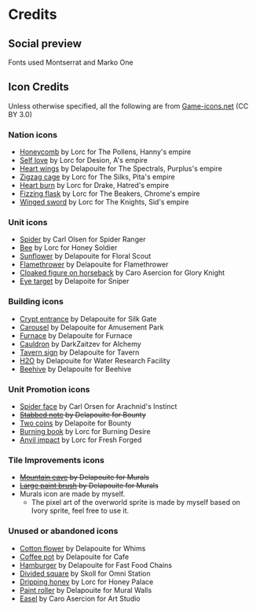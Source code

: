 # Credits

## Social preview

Fonts used Montserrat and Marko One

## Icon Credits

Unless otherwise specified, all the following are from [Game-icons.net](https://game-icons.net/) (CC BY 3.0)

### Nation icons

- [Honeycomb](https://game-icons.net/1x1/lorc/honeycomb.html) by Lorc for The Pollens, Hanny's empire
- [Self love](https://game-icons.net/1x1/lorc/self-love.html) by Lorc for Desion, A's empire
- [Heart wings](https://game-icons.net/1x1/delapouite/heart-wings.html) by Delapouite for The Spectrals, Purplus's empire
- [Zigzag cage](https://game-icons.net/1x1/lorc/zigzag-cage.html) by Lorc for The Silks, Pita's empire
- [Heart burn](https://game-icons.net/1x1/lorc/heartburn.html) by Lorc for Drake, Hatred's empire
- [Fizzing flask](https://game-icons.net/1x1/lorc/fizzing-flask.html) by Lorc for The Beakers, Chrome's empire
- [Winged sword](https://game-icons.net/1x1/lorc/winged-sword.html) by Lorc for The Knights, Sid's empire

### Unit icons

- [Spider](https://game-icons.net/1x1/carl-olsen/spider-alt.html) by Carl Olsen for Spider Ranger
- [Bee](https://game-icons.net/1x1/lorc/bee.html) by Lorc for Honey Soldier
- [Sunflower](https://game-icons.net/1x1/delapouite/sunflower.html) by Delapouite for Floral Scout
- [Flamethrower](https://game-icons.net/1x1/delapouite/flamethrower.html) by Delapouite for Flamethrower
- [Cloaked figure on horseback](https://game-icons.net/1x1/caro-asercion/cloaked-figure-on-horseback.html) by Caro Asercion for Glory Knight
- [Eye target](https://game-icons.net/1x1/delapouite/eye-target.html) by Delapoite for Sniper

### Building icons

- [Crypt entrance](https://game-icons.net/1x1/delapouite/crypt-entrance.html) by Delapouite for Silk Gate
- [Carousel](https://game-icons.net/1x1/delapouite/carousel.html) by Delapouite for Amusement Park
- [Furnace](https://game-icons.net/1x1/delapouite/furnace.html) by Delapouite for Furnace
- [Cauldron](https://game-icons.net/1x1/darkzaitzev/cauldron.html) by DarkZaitzev for Alchemy
- [Tavern sign](https://game-icons.net/1x1/delapouite/tavern-sign.html) by Delapouite for Tavern
- [H2O](https://game-icons.net/1x1/delapouite/h2o.html) by Delapouite for Water Research Facility
- [Beehive](https://game-icons.net/1x1/delapouite/beehive.html) by Delapouite for Beehive

### Unit Promotion icons

- [Spider face](https://game-icons.net/1x1/carl-olsen/spider-face.html) by Carl Orsen for Arachnid's Instinct
- ~~[Stabbed note](https://game-icons.net/1x1/delapouite/stabbed-note.html) by Delapouite for Bounty~~
- [Two coins](https://game-icons.net/1x1/delapouite/two-coins.html) by Delapoite for Bounty
- [Burning book](https://game-icons.net/1x1/lorc/burning-book.html) by Lorc for Burning Desire
- [Anvil impact](https://game-icons.net/1x1/lorc/anvil-impact.html) by Lorc for Fresh Forged

### Tile Improvements icons

- ~~[Mountain cave](https://game-icons.net/1x1/delapouite/mountain-cave.html) by Delapouite for Murals~~
- ~~[Large paint brush](https://game-icons.net/1x1/delapouite/large-paint-brush.html) by Delapouite for Murals~~
- Murals icon are made by myself.
  - The pixel art of the overworld sprite is made by myself based on Ivory sprite, feel free to use it.


### Unused or abandoned icons

- [Cotton flower](https://game-icons.net/1x1/delapouite/cotton-flower.html) by Delapouite for Whims
- [Coffee pot](https://game-icons.net/1x1/delapouite/coffee-pot.html) by Delapouite for Cafe
- [Hamburger](https://game-icons.net/1x1/delapouite/hamburger.html) by Delapouite for Fast Food Chains
- [Divided square](https://game-icons.net/1x1/skoll/divided-square.html) by Skoll for Omni Station
- [Dripping honey](https://game-icons.net/1x1/lorc/dripping-honey.html) by Lorc for Honey Palace
- [Paint roller](https://game-icons.net/1x1/delapouite/paint-roller.html) by Delapouite for Mural Walls
- [Easel](https://game-icons.net/1x1/caro-asercion/easel.html) by Caro Asercion for Art Studio
